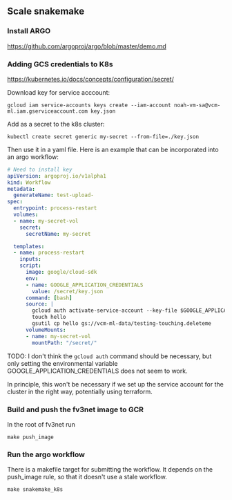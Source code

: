 ## Scale snakemake 

### Install ARGO 

https://github.com/argoproj/argo/blob/master/demo.md

### Adding GCS credentials to K8s

https://kubernetes.io/docs/concepts/configuration/secret/

Download key for service acccount:

    gcloud iam service-accounts keys create --iam-account noah-vm-sa@vcm-ml.iam.gserviceaccount.com key.json

Add as a secret to the k8s cluster:

    kubectl create secret generic my-secret --from-file=./key.json

Then use it in a yaml file. Here is an example that can be incorporated into an argo workflow:

```yaml
# Need to install key
apiVersion: argoproj.io/v1alpha1
kind: Workflow
metadata:
  generateName: test-upload-
spec:
  entrypoint: process-restart
  volumes:
  - name: my-secret-vol
    secret:
      secretName: my-secret

  templates:
  - name: process-restart
    inputs:
    script:
      image: google/cloud-sdk
      env:
      - name: GOOGLE_APPLICATION_CREDENTIALS
        value: /secret/key.json
      command: [bash]
      source: |
        gcloud auth activate-service-account --key-file $GOOGLE_APPLICATION_CREDENTIALS
        touch hello
        gsutil cp hello gs://vcm-ml-data/testing-touching.deleteme
      volumeMounts:
      - name: my-secret-vol
        mountPath: "/secret/"
```

TODO: I don't think the `gcloud auth` command should be necessary, but only setting the environmental variable GOOGLE_APPLICATION_CREDENTIALS does not seem to work.

In principle, this won't be necessary if we set up the service account for the cluster in the right way, potentially using terraform.

### Build and push the fv3net image to GCR

In the root of fv3net run 

    make push_image

### Run the argo workflow

There is a makefile target for submitting the workflow. It depends on the push_image rule, so that it doesn't use a stale workflow.

    make snakemake_k8s

